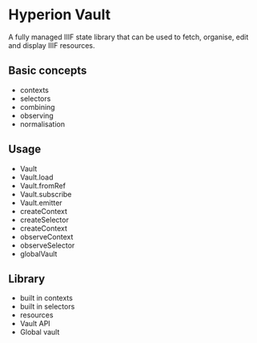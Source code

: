 # Hyperion Vault
A fully managed IIIF state library that can be used to fetch, organise, edit and display IIIF resources.

## Basic concepts
- contexts
- selectors
- combining
- observing
- normalisation

## Usage
- Vault
- Vault.load
- Vault.fromRef
- Vault.subscribe
- Vault.emitter
- createContext
- createSelector
- createContext
- observeContext
- observeSelector
- globalVault

## Library
- built in contexts
- built in selectors
- resources
- Vault API
- Global vault
